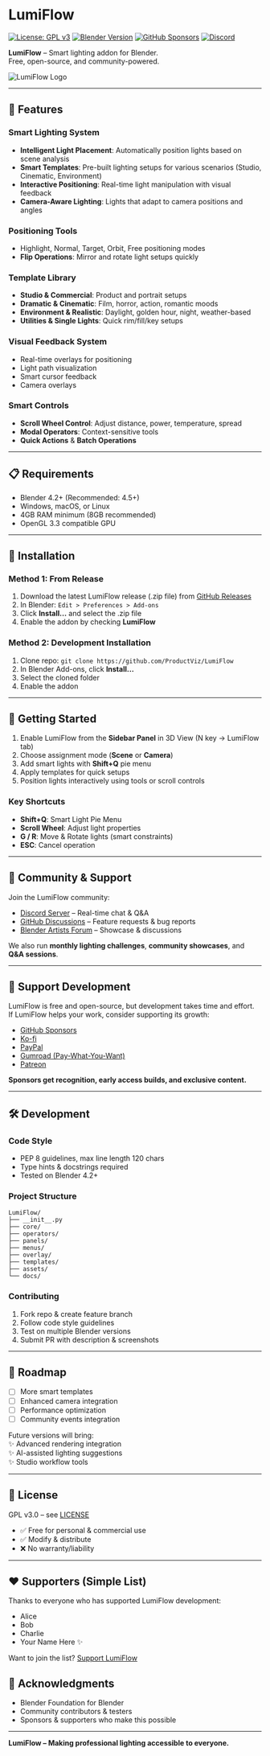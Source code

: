 # LumiFlow

[![License: GPL v3](https://img.shields.io/badge/License-GPLv3-blue.svg)](LICENSE)
[![Blender Version](https://img.shields.io/badge/Blender-4.2%2B-blue)](https://www.blender.org)
[![GitHub Sponsors](https://img.shields.io/github/sponsors/ProductViz?color=red)](https://github.com/sponsors/ProductViz)
[![Discord](https://img.shields.io/discord/123456789012345678?color=7289DA&label=Discord)](https://discord.gg/zqrSFctH5s)

**LumiFlow** – Smart lighting addon for Blender.  
Free, open-source, and community-powered.

![LumiFlow Logo](assets/icons/lumiflow_logo.png)

---

## 🌟 Features

### Smart Lighting System
- **Intelligent Light Placement**: Automatically position lights based on scene analysis
- **Smart Templates**: Pre-built lighting setups for various scenarios (Studio, Cinematic, Environment)
- **Interactive Positioning**: Real-time light manipulation with visual feedback
- **Camera-Aware Lighting**: Lights that adapt to camera positions and angles

### Positioning Tools
- Highlight, Normal, Target, Orbit, Free positioning modes
- **Flip Operations**: Mirror and rotate light setups quickly

### Template Library
- **Studio & Commercial**: Product and portrait setups
- **Dramatic & Cinematic**: Film, horror, action, romantic moods
- **Environment & Realistic**: Daylight, golden hour, night, weather-based
- **Utilities & Single Lights**: Quick rim/fill/key setups

### Visual Feedback System
- Real-time overlays for positioning
- Light path visualization
- Smart cursor feedback
- Camera overlays

### Smart Controls
- **Scroll Wheel Control**: Adjust distance, power, temperature, spread
- **Modal Operators**: Context-sensitive tools
- **Quick Actions** & **Batch Operations**

---

## 📋 Requirements
- Blender 4.2+ (Recommended: 4.5+)
- Windows, macOS, or Linux
- 4GB RAM minimum (8GB recommended)
- OpenGL 3.3 compatible GPU

---

## 🚀 Installation

### Method 1: From Release
1. Download the latest LumiFlow release (.zip file) from [GitHub Releases](https://github.com/ProductViz/LumiFlow/releases)
2. In Blender: `Edit > Preferences > Add-ons`
3. Click **Install...** and select the .zip file
4. Enable the addon by checking **LumiFlow**

### Method 2: Development Installation
1. Clone repo: `git clone https://github.com/ProductViz/LumiFlow`
2. In Blender Add-ons, click **Install...**
3. Select the cloned folder
4. Enable the addon

---

## 🎯 Getting Started

1. Enable LumiFlow from the **Sidebar Panel** in 3D View (N key → LumiFlow tab)  
2. Choose assignment mode (**Scene** or **Camera**)  
3. Add smart lights with **Shift+Q** pie menu  
4. Apply templates for quick setups  
5. Position lights interactively using tools or scroll controls  

### Key Shortcuts
- **Shift+Q**: Smart Light Pie Menu  
- **Scroll Wheel**: Adjust light properties  
- **G / R**: Move & Rotate lights (smart constraints)  
- **ESC**: Cancel operation  

---

## 🤝 Community & Support

Join the LumiFlow community:  
- [Discord Server]([https://discord.gg/yourlink](https://discord.gg/zqrSFctH5s)) – Real-time chat & Q&A  
- [GitHub Discussions](https://github.com/ProductViz/LumiFlow/discussions) – Feature requests & bug reports  
- [Blender Artists Forum](https://blenderartists.org/) – Showcase & discussions  

We also run **monthly lighting challenges**, **community showcases**, and **Q&A sessions**.

---

## 💖 Support Development

LumiFlow is free and open-source, but development takes time and effort.  
If LumiFlow helps your work, consider supporting its growth:

- [GitHub Sponsors](https://github.com/sponsors/ProductViz)  
- [Ko-fi](https://ko-fi.com/username)  
- [PayPal](https://paypal.me/username)  
- [Gumroad (Pay-What-You-Want)](https://gumroad.com/lumiflow)  
- [Patreon](https://patreon.com/username)  

**Sponsors get recognition, early access builds, and exclusive content.**

---

## 🛠️ Development

### Code Style
- PEP 8 guidelines, max line length 120 chars  
- Type hints & docstrings required  
- Tested on Blender 4.2+  

### Project Structure
```
LumiFlow/
├── __init__.py
├── core/
├── operators/
├── panels/
├── menus/
├── overlay/
├── templates/
├── assets/
└── docs/
```

### Contributing
1. Fork repo & create feature branch  
2. Follow code style guidelines  
3. Test on multiple Blender versions  
4. Submit PR with description & screenshots  

---

## 🎉 Roadmap

- [ ] More smart templates  
- [ ] Enhanced camera integration  
- [ ] Performance optimization  
- [ ] Community events integration  

Future versions will bring:  
✨ Advanced rendering integration  
✨ AI-assisted lighting suggestions  
✨ Studio workflow tools  

---

## 📄 License

GPL v3.0 – see [LICENSE](LICENSE)  
- ✅ Free for personal & commercial use  
- ✅ Modify & distribute  
- ❌ No warranty/liability  

---

## ❤️ Supporters (Simple List)

Thanks to everyone who has supported LumiFlow development:

- Alice
- Bob
- Charlie
- Your Name Here ✨

Want to join the list? [Support LumiFlow](https://github.com/sponsors/ProductViz)


## 🙏 Acknowledgments
- Blender Foundation for Blender  
- Community contributors & testers  
- Sponsors & supporters who make this possible  

---

**LumiFlow – Making professional lighting accessible to everyone.**  
